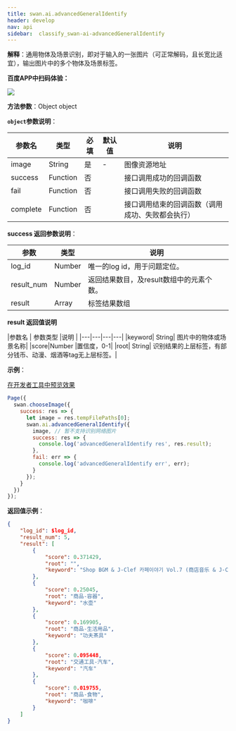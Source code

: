 ```yaml
---
title: swan.ai.advancedGeneralIdentify
header: develop
nav: api
sidebar:  classify_swan-ai-advancedGeneralIdentify
---
```





**解释**：通用物体及场景识别，即对于输入的一张图片（可正常解码，且长宽比适宜），输出图片中的多个物体及场景标签。

**百度APP中扫码体验：**

<img src="	https://b.bdstatic.com/miniapp/assets/images/doc_demo/advancedGeneralIdentify.png"  class="demo-qrcode-image" />

**方法参数**：Object object

**`object`参数说明**：

|参数名 |类型  |必填 | 默认值 |说明|
|---- | ---- | ---- | ----|----|
|image|	String|是| - |图像资源地址|
|success |Function    |否 | |      接口调用成功的回调函数|
|fail |   Function|    否  | |     接口调用失败的回调函数|
|complete  |  Function  |  否   | |    接口调用结束的回调函数（调用成功、失败都会执行）|

**success 返回参数说明**：

|参数 |类型 | 说明  |
|---- | ---- | ---- |
|log_id|	Number|	唯一的log id，用于问题定位。|
|result_num|	Number|	返回结果数目，及result数组中的元素个数。|
|result|	Array|	标签结果数组|

**result 返回值说明**

|参数名 | 参数类型 |说明  |
|---|---|---|---|
|keyword|	String|	图片中的物体或场景名称|
|score|Number	|置信度，0-1|
|root|	String|	识别结果的上层标签，有部分钱币、动漫、烟酒等tag无上层标签。|

**示例**：

<a href="swanide://fragment/c2ab942b5e6b9ac02739a7e70ec298c11569500914210" title="在开发者工具中预览效果" target="_self">在开发者工具中预览效果</a>

```js
Page({
  swan.chooseImage({
    success: res => {
      let image = res.tempFilePaths[0];
      swan.ai.advancedGeneralIdentify({
        image, // 暂不支持识别网络图片
        success: res => {
          console.log('advancedGeneralIdentify res', res.result);
        },
        fail: err => {
          console.log('advancedGeneralIdentify err', err);
        }
      });
    }
  })
});
```

**返回值示例**：
```json
{
    "log_id": $log_id,
    "result_num": 5,
    "result": [
        {
            "score": 0.371429,
            "root": "",
            "keyword": "Shop BGM & J-Clef 카페이야기 Vol.7 (商店音乐 & J-Clef 咖啡故事 Vol.7)"
        },
        {
            "score": 0.25045,
            "root": "商品-容器",
            "keyword": "水壶"
        },
        {
            "score": 0.169905,
            "root": "商品-生活用品",
            "keyword": "功夫茶具"
        },
        {
            "score": 0.095448,
            "root": "交通工具-汽车",
            "keyword": "汽车"
        },
        {
            "score": 0.019755,
            "root": "商品-食物",
            "keyword": "咖啡"
        }
    ]
}
```

